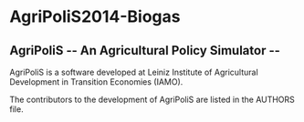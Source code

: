 # AgriPoliS2014-Biogas

## AgriPoliS -- An Agricultural Policy Simulator -- 

AgriPoliS is a software developed at 
Leiniz Institute of Agricultural Development in Transition Economies (IAMO). 

The contributors to the development of AgriPoliS are listed in the AUTHORS file.
